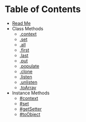 # Table of Contents

* [Read Me](/README.md)
* Class Methods
  * [.context](/docs/class-methods/context.md)
  * [.set](/docs/class-methods/set.md)
  * [.all](/docs/class-methods/all.md)
  * [.first](/docs/class-methods/first.md)
  * [.last](/docs/class-methods/last.md)
  * [.put](/docs/class-methods/put.md)
  * [.populate](/docs/class-methods/populate.md)
  * [.clone](/docs/class-methods/clone.md)
  * [.listen](/docs/class-methods/listen.md)
  * [.unlisten](/docs/class-methods/unlisten.md)
  * [.toArray](/docs/class-methods/to-array.md)
* Instance Methods
  * [#context](/docs/instance-methods/context.md)
  * [#set](/docs/instance-methods/set.md)
  * [#getSetter](/docs/instance-methods/get-setter.md)
  * [#toObject](/docs/instance-methods/to-object.md)
